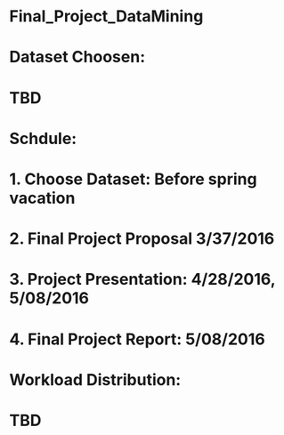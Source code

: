 # Final_Project_DataMining
# Dataset Choosen:
# TBD
# Schdule:
# 1. Choose Dataset: Before spring vacation
# 2. Final Project Proposal  3/37/2016
# 3. Project Presentation: 4/28/2016, 5/08/2016
# 4. Final Project Report: 5/08/2016
# Workload Distribution:
# TBD
